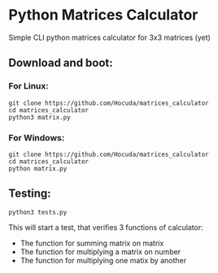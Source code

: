 # Python Matrices Calculator

Simple CLI python matrices calculator for 3x3 matrices (yet)

## Download and boot:

### For Linux:
```
git clone https://github.com/Hocuda/matrices_calculator
cd matrices_calculator
python3 matrix.py
```

### For Windows:
```
git clone https://github.com/Hocuda/matrices_calculator
cd matrices_calculator
python matrix.py
```

## Testing:

```
python3 tests.py
```

This will start a test, that verifies 3 functions of calculator: 
+ The function for summing matrix on matrix
+ The function for multiplying a matrix on number
+ The function for multiplying one matix by another